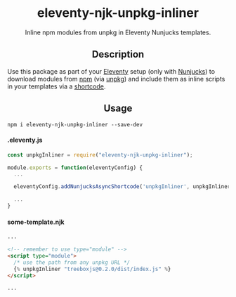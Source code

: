 <div align="center">
  <h1>eleventy-njk-unpkg-inliner</h1>
  <p>Inline npm modules from unpkg in Eleventy Nunjucks templates.</p>
</div>

<div align="center">
  <h2>Description</h2>
</div>

Use this package as part of your [Eleventy](https://github.com/11ty/eleventy/) setup (only with [Nunjucks](https://www.11ty.dev/docs/languages/nunjucks/)) to download modules from [npm](https://www.npmjs.com/) (via [unpkg](https://unpkg.com/)) and include them as inline scripts in your templates via a [shortcode](https://www.11ty.dev/docs/shortcodes/).

<div align="center">
  <h2>Usage</h2>
</div>

```
npm i eleventy-njk-unpkg-inliner --save-dev
```

#### .eleventy.js
```js
const unpkgInliner = require("eleventy-njk-unpkg-inliner");

module.exports = function(eleventyConfig) {
  ...

  eleventyConfig.addNunjucksAsyncShortcode('unpkgInliner', unpkgInliner);

  ...
}
```

#### some-template.njk
```html
...

<!-- remember to use type="module" -->
<script type="module">
  /* use the path from any unpkg URL */
  {% unpkgInliner "treeboxjs@0.2.0/dist/index.js" %}
</script>

...
```
